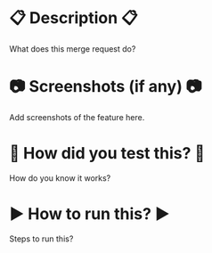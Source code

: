 # :clipboard: Description :clipboard:

What does this merge request do?


# :camera: Screenshots (if any) :camera:

Add screenshots of the feature here.


# :see_no_evil: How did you test this? :see_no_evil:

How do you know it works?


# :arrow_forward: How to run this? :arrow_forward:

Steps to run this?

